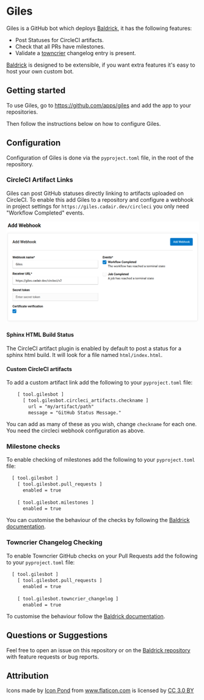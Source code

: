 # Giles

Giles is a GitHub bot which deploys
[Baldrick](https://github.com/OpenAstronomy/baldrick), it has the following
features:

* Post Statuses for CircleCI artifacts.
* Check that all PRs have milestones.
* Validate a [towncrier](https://github.com/hawkowl/towncrier) changelog entry
  is present.


[Baldrick](https://github.com/OpenAstronomy/baldrick) is designed to be
extensible, if you want extra features it's easy to host your own custom bot.

## Getting started

To use Giles, go to https://github.com/apps/giles and add the app to your
repositories.

Then follow the instructions below on how to configure Giles.


## Configuration

Configuration of Giles is done via the `pyproject.toml` file, in the root of
the repository.

### CircleCI Artifact Links

Giles can post GitHub statuses directly linking to artifacts uploaded on CircleCI.
To enable this add Giles to a repository and configure a webhook in project settings for `https://giles.cadair.dev/circleci` you only need "Workflow Completed" events.

![CircleCI Webhook config](./circle-ci-webhooks.png)

#### Sphinx HTML Build Status

The CircleCI artifact plugin is enabled by default to post a status for
a sphinx html build. It will look for a file named `html/index.html`.

#### Custom CircleCI artifacts

To add a custom artifact link add the following to your `pyproject.toml` file:
```
    [ tool.gilesbot ]
      [ tool.gilesbot.circleci_artifacts.checkname ]
        url = "my/artifact/path"
        message = "GitHub Status Message."
```
You can add as many of these as you wish, change `checkname` for each one. You
need the circleci webhook configuration as above.

### Milestone checks

To enable checking of milestones add the following to your `pyproject.toml`
file:

```
  [ tool.gilesbot ]
    [ tool.gilesbot.pull_requests ]
      enabled = true
    
    [ tool.gilesbot.milestones ]
      enabled = true
```

You can customise the behaviour of the checks by following the [Baldrick
documentation](https://baldrick.readthedocs.io/en/latest/plugins.html#github-milestone-checker).


### Towncrier Changelog Checking

To enable Towncrier GitHub checks on your Pull Requests add the following to
your `pyproject.toml` file:
```
  [ tool.gilesbot ]
    [ tool.gilesbot.pull_requests ]
      enabled = true
    
    [ tool.gilesbot.towncrier_changelog ]
      enabled = true
```
To customise the behaviour follow the [Baldrick
documentation](https://baldrick.readthedocs.io/en/latest/plugins.html#towncrier-changelog-checker).


## Questions or Suggestions

Feel free to open an issue on this repository or on the 
[Baldrick repository](https://github.com/OpenAstronomy/baldrick/issues/new) with feature
requests or bug reports.


## Attribution
<div>Icons made by <a href="https://www.flaticon.com/authors/popcorns-arts"
title="Icon Pond">Icon Pond</a> from <a href="https://www.flaticon.com/"
title="Flaticon">www.flaticon.com</a> is licensed by <a
href="http://creativecommons.org/licenses/by/3.0/" title="Creative Commons BY
3.0" target="_blank">CC 3.0 BY</a></div>
